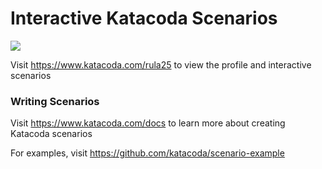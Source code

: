 # Interactive Katacoda Scenarios

[![](http://shields.katacoda.com/katacoda/rula25/count.svg)](https://www.katacoda.com/rula25 "Get your profile on Katacoda.com")

Visit https://www.katacoda.com/rula25 to view the profile and interactive scenarios

### Writing Scenarios
Visit https://www.katacoda.com/docs to learn more about creating Katacoda scenarios

For examples, visit https://github.com/katacoda/scenario-example

